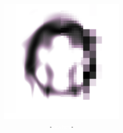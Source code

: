 <div align="center">
<img src="docs/assets/discrete_s7frog_portrait.png" width=75%>

-<a href="https://rivesunder.github.io/aartsy" style="color: white">click here</a>-
</div>
